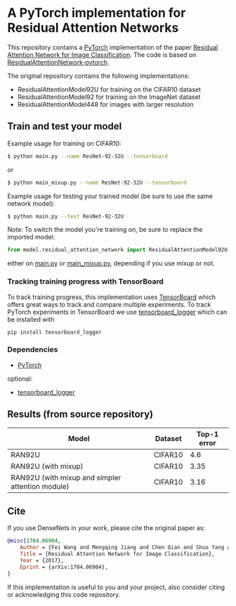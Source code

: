 # A PyTorch implementation for Residual Attention Networks 

This repository contains a [PyTorch](http://pytorch.org/) implementation of the paper [Residual Attention Network for Image Classification](https://arxiv.org/abs/1704.06904). The code is based on [ResidualAttentionNetwork-pytorch](https://github.com/tengshaofeng/ResidualAttentionNetwork-pytorch).

The original repository contains the following implementations:
* ResidualAttentionModel92U for training on the CIFAR10 dataset
* ResidualAttentionModel92 for training on the ImageNet dataset
* ResidualAttentionModel448 for images with larger resolution

## Train and test your model
Example usage for training on CIFAR10:
```sh
$ python main.py --name ResNet-92-32U --tensorboard
```
or
```sh
$ python main_mixup.py --name ResNet-92-32U --tensorboard
```
Example usage for testing your trained model (be sure to use the same network model):
```sh
$ python main.py --test ResNet-92-32U
```

Note: To switch the model you're training on, be sure to replace the imported model:
```python
from model.residual_attention_network import ResidualAttentionModel92U as ResidualAttentionModel
```
either on [main.py](https://github.com/Necas209/RAN-PyTorch/blob/master/main.py) or [main_mixup.py](https://github.com/Necas209/RAN-PyTorch/blob/master/main_mixup.py), depending if you use mixup or not.

### Tracking training progress with TensorBoard
To track training progress, this implementation uses [TensorBoard](https://www.tensorflow.org/get_started/summaries_and_tensorboard) which offers great ways to track and compare multiple experiments. To track PyTorch experiments in TensorBoard we use [tensorboard_logger](https://github.com/TeamHG-Memex/tensorboard_logger) which can be installed with 
```shell
pip install tensorboard_logger
```

### Dependencies
* [PyTorch](http://pytorch.org/)

optional:
* [tensorboard_logger](https://github.com/TeamHG-Memex/tensorboard_logger)

## Results (from source repository)
| Model                                            | Dataset | Top-1 error |
|--------------------------------------------------|---------|-------------|
| RAN92U                                           | CIFAR10 | 4.6         |
| RAN92U (with mixup)                              | CIFAR10 | 3.35        |
| RAN92U (with mixup and simpler attention module) | CIFAR10 | 3.16        |

## Cite
If you use DenseNets in your work, please cite the original paper as:
```bibtex
@misc{1704.06904,
    Author = {Fei Wang and Mengqing Jiang and Chen Qian and Shuo Yang and Cheng Li and Honggang Zhang and Xiaogang Wang and Xiaoou Tang},
    Title = {Residual Attention Network for Image Classification},
    Year = {2017},
    Eprint = {arXiv:1704.06904},
}
```
If this implementation is useful to you and your project, also consider citing or acknowledging this code repository.

